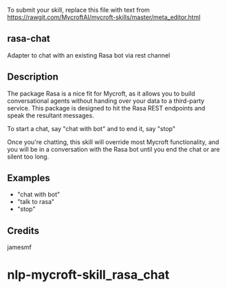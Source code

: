 To submit your skill, replace this file with text from
https://rawgit.com/MycroftAI/mycroft-skills/master/meta_editor.html


## rasa-chat
Adapter to chat with an existing Rasa bot via rest channel

## Description
The package Rasa is a nice fit for Mycroft, as it allows you to build conversational agents without handing over your data to a third-party service. This package is designed to hit the Rasa REST endpoints and speak the resultant messages.

To start a chat, say "chat with bot" and to end it, say "stop"

Once you're chatting, this skill will override most Mycroft functionality, and you will be in a conversation with the Rasa bot until you end the chat or are silent too long.

## Examples
* "chat with bot"
* "talk to rasa"
* "stop"

## Credits
jamesmf
# nlp-mycroft-skill_rasa_chat
